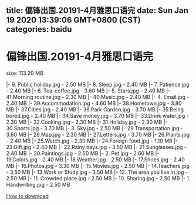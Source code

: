 
title: 偏锋出国.20191-4月雅思口语完
date: Sun Jan 19 2020 13:39:06 GMT+0800 (CST)    
categories: baidu
---

# 偏锋出国.20191-4月雅思口语完
size: 113.20 MB
 
 
|- 9. Public holiday.jpg - 2.50 MB
|- 8. Sleep.jpg - 2.40 MB
|- 7. Patience.jpg - 2.40 MB
|- 6. Tea-coffee.jpg - 3.60 MB
|- 5. Stars.jpg - 2.40 MB
|- 41.Morning routine.jpg - 2.30 MB
|- 40.Music.jpg - 2.40 MB
|- 4. Email.jpg - 2.40 MB
|- 39.Accommodation.jpg - 4.60 MB
|- 38.Hometown.jpg - 3.80 MB
|- 37.Cities.jpg - 2.40 MB
|- 36.Park Garden.jpg - 3.70 MB
|- 35.Being bored.jpg - 2.40 MB
|- 34.Save money.jpg - 3.70 MB
|- 33.Drink water.jpg - 2.30 MB
|- 32.Cooking.jpg - 2.30 MB
|- 31.Holiday.jpg - 2.30 MB
|- 30.Sports.jpg - 3.70 MB
|- 3. Sky.jpg - 2.50 MB
|- 29.Transportation.jpg - 3.80 MB
|- 28.Map.jpg - 2.30 MB
|- 27.Letters.jpg - 3.70 MB
|- 26.Plants.jpg - 2.40 MB
|- 25.Watch.jpg - 2.30 MB
|- 24.Foreign food.jpg - 1.10 MB
|- 23.Gift.jpg - 2.40 MB
|- 22.Rainy days.jpg - 3.50 MB
|- 21.Sunglasses.jpg - 2.40 MB
|- 20.Paintings.jpg - 2.50 MB
|- 2. Pet.jpg - 2.60 MB
|- 19.Colors.jpg - 2.40 MB
|- 18.Weather.jpg - 2.50 MB
|- 17.Shoes.jpg - 2.40 MB
|- 16.Photos.jpg - 3.30 MB
|- 15.Movies.jpg - 2.50 MB
|- 14.Teachers.jpg - 3.50 MB
|- 13.Work or Study.jpg - 3.50 MB
|- 12. The area you live in.jpg - 2.50 MB
|- 11. Crowded place.jpg - 2.50 MB
|- 10. Sharing.jpg - 2.50 MB
|- 1. Handwriting.jpg - 2.50 MB

[How to download](https://bpcam.bemobtrk.com/go/2ceec3aa-1ca2-46d6-b9ff-aaa5c184517c?jno=591)